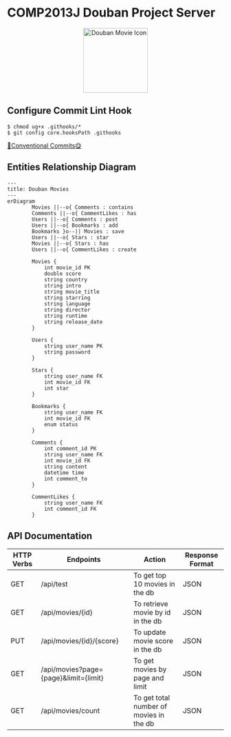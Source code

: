 # COMP2013J Douban Project Server

<p align="center">
  <img src="https://imgbed.codingkelvin.fun/uPic/film.png" alt="Douban Movie Icon" style="height:150px;" />
</p>

## Configure Commit Lint Hook

```shell
$ chmod ug+x .githooks/*
$ git config core.hooksPath .githooks
```

[🌈Conventional Commits😋](https://www.conventionalcommits.org/en/v1.0.0/)

## Entities Relationship Diagram

```mermaid
---
title: Douban Movies
---
erDiagram
		Movies ||--o{ Comments : contains
		Comments ||--o{ CommentLikes : has
		Users ||--o{ Comments : post
		Users ||--o{ Bookmarks : add
		Bookmarks }o--|| Movies : save
		Users ||--o{ Stars : star
		Movies ||--o{ Stars : has
		Users ||--o{ CommentLikes : create

		Movies {
			int movie_id PK
			double score
			string country
			string intro
			string movie_title
			string starring
			string language
			string director
			string runtime
			string release_date
		}
		
		Users {
			string user_name PK
			string password
		}
		
		Stars {
			string user_name FK
			int movie_id FK
			int star
		}
		
		Bookmarks {
			string user_name FK
			int movie_id FK
			enum status
		}
		
		Comments {
			int comment_id PK
			string user_name FK
			int movie_id FK
			string content
			datetime time
			int comment_to
		}
		
		CommentLikes {
			string user_name FK
			int comment_id FK
		}
```

## API Documentation

| HTTP Verbs | Endpoints                             | Action                                  | Response Format |
| ---------- | ------------------------------------- | --------------------------------------- | --------------- |
| GET        | /api/test                             | To get top 10 movies in the db          | JSON            |
| GET        | /api/movies/{id}                      | To retrieve movie by id in the db       | JSON            |
| PUT        | /api/movies/{id}/{score}              | To update movie score in the db         | JSON            |
| GET        | /api/movies?page={page}&limit={limit} | To get movies by page and limit         | JSON            |
| GET        | /api/movies/count                     | To get total number of movies in the db | JSON            |

